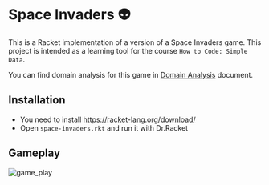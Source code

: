 # Space Invaders :alien:

This is a Racket implementation of a version of a Space Invaders game. This project is intended as a learning tool for the course `How to Code: Simple Data`.

You can find domain analysis for this game in  [Domain Analysis](./space_invaders.pdf) document.



## Installation

- You need to install https://racket-lang.org/download/
- Open `space-invaders.rkt` and run it with Dr.Racket

## Gameplay

![game_play](/home/router/space-invaders/resources/game_play.gif)
